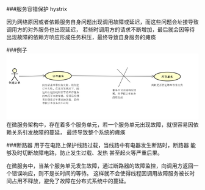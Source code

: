 ###服务容错保护 hystrix

因为网络原因或者依赖服务自身问题出现调用故障或延迟，而这些问题会址接导致调用方的对外服务也出现延迟，
若些时调用方的请求不断增加，最后就会因等待出现故障的依赖方响应形成任务积压，最终导致自身服务的瘫痪

###例子
![img_text](.\img\hystrix例子.png)
在微服务架构中，存在着多个服务单元，若一个服务单元出现故障，就很容易因依赖关系引发故障的蔓延，
最终导致整个系统的瘫痪

###断路器
用于在电路上保护线路过载，当线路中有电器发生断路时，断路器 能够及时切断故障电路，防止发生过载、发热
甚至起火等严重后果。

在微服务中，当某个服务单元发生故障，通过断路器的故障监控，向调用方返回一个错误响应，则不是长时间的等待。
这样就不会使得线程因调用故障服务被长时间占用不释放，避免了故障在分布式系统中的蔓延。


